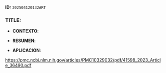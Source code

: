 **ID:** `202504120132ART`

### TITLE:

- **CONTEXTO**: 
    
- **RESUMEN**: 
    
- **APLICACION**: 

https://pmc.ncbi.nlm.nih.gov/articles/PMC10329032/pdf/41598_2023_Article_36490.pdf